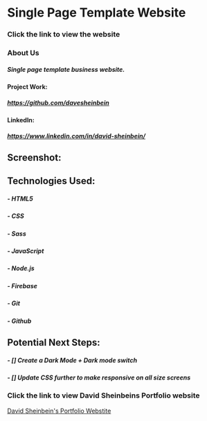 # **Single Page Template Website**

### Click the link to view the website

<!-- [ Single Page Template Website Website](https://mountain-template.web.app/) -->

### About Us

##### Single page template business website.

#### Project Work:

##### https://github.com/davesheinbein

#### LinkedIn:

##### https://www.linkedin.com/in/david-sheinbein/

## Screenshot:

<!-- ![Wireframe Screenshot](screenshots/wireframeScreenshot.png) -->

<!-- [Wireframe Screenshot](https://imgur.com/MHTXVay) -->

## Technologies Used:

##### - HTML5

##### - CSS

##### - Sass

##### - JavaScript

##### - Node.js

##### - Firebase

##### - Git

##### - Github

## Potential Next Steps:

##### - [] Create a Dark Mode + Dark mode switch

##### - [] Update CSS further to make responsive on all size screens

### Click the link to view David Sheinbeins Portfolio website

[David Sheinbein's Portfolio Webstite](http://www.davidsheinbeinportfolio.com/)
